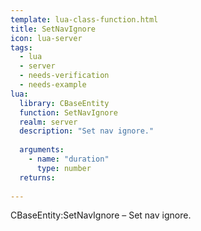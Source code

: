 ```yaml
---
template: lua-class-function.html
title: SetNavIgnore
icon: lua-server
tags:
  - lua
  - server
  - needs-verification
  - needs-example
lua:
  library: CBaseEntity
  function: SetNavIgnore
  realm: server
  description: "Set nav ignore."
  
  arguments:
    - name: "duration"
      type: number
  returns:
    
---
```


<div class="lua__search__keywords">
CBaseEntity:SetNavIgnore &#x2013; Set nav ignore.
</div>
